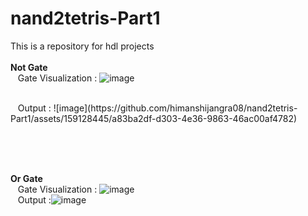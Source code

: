 # nand2tetris-Part1
This is a repository for hdl projects
<br><br>
<b>Not Gate</b><br>
&nbsp;&nbsp;&nbsp;Gate Visualization : 
![image](https://github.com/himanshijangra08/nand2tetris-Part1/assets/159128445/7bf1359e-188e-4197-b370-b8490e7cbbed)

<br>
&nbsp;&nbsp;&nbsp;Output : ![image](https://github.com/himanshijangra08/nand2tetris-Part1/assets/159128445/a83ba2df-d303-4e36-9863-46ac00af4782)




<br><br><br>

<b>Or Gate</b><br>
&nbsp;&nbsp;&nbsp;Gate Visualization : ![image](https://github.com/himanshijangra08/nand2tetris-Part1/assets/159128445/4c819a61-4b9c-416a-9ad2-5ead387c03ae)
<br>
&nbsp;&nbsp;&nbsp;Output :![image](https://github.com/himanshijangra08/nand2tetris-Part1/assets/159128445/81452771-dbaf-4d52-b4ea-8d870a272b83)

 <br>
